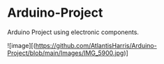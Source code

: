 # Arduino-Project
Arduino Project using electronic components. 

![image][(https://github.com/AtlantisHarris/Arduino-Project/blob/main/Images/IMG_5900.jpg)]
